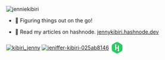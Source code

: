 

<p align="left"> <img src="https://komarev.com/ghpvc/?username=jenniekibiri" alt="jenniekibiri" /> </p>

- 🔭 Figuring things out on the go!

- 📝 Read my articles on hashnode.
[jennykibiri.hashnode.dev](https://jennykibiri.hashnode.dev/)

<p align="">
<a href="https://twitter.com/kibiri_jenny" target="blank"><img align="center" src="https://img.icons8.com/color/32/000000/twitter.png" alt="kibiri_jenny" height="40" width="40" /></a>
<a href="https://linkedin.com/in/jeniffer-kibiri-025ab8146" target="blank"><img align="center" src="https://img.icons8.com/fluency/50/000000/linkedin.png" alt="jeniffer-kibiri-025ab8146" height="40" width="40" /></a>
  <a href="https://www.hackerrank.com/JennyKibiri" target="blank"> <img align="center" src="https://raw.githubusercontent.com/jenniekibiri/100DaysOfUI/2457053bfca42f4b51b4441bc4138ab21f4f2b78/day01/assets/hackerrank.svg" alt="jeniffer kibiri" height="40" width="40" /></a>
</p>
</p>
